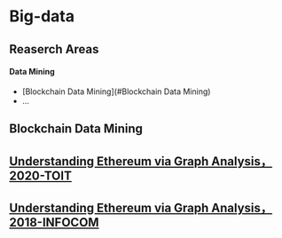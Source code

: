 # Big-data
## Reaserch Areas
#### Data Mining
* [Blockchain Data Mining](#Blockchain Data Mining)
* ...

## Blockchain Data Mining
## [Understanding Ethereum via Graph Analysis，2020-TOIT](https://dl.acm.org/doi/pdf/10.1145/3381036)
## [Understanding Ethereum via Graph Analysis，2018-INFOCOM](https://www4.comp.polyu.edu.hk/~csxluo/EthereumGraphAnalysis.pdf)
## 
